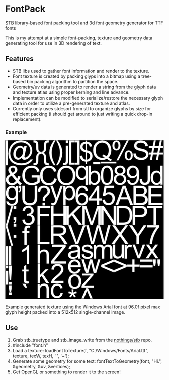# FontPack
STB library-based font packing tool and 3d font geometry generator for TTF fonts

This is my attempt at a simple font-packing, texture and geometry data generating tool for use in 3D rendering of text.

## Features
- STB libs used to gather font information and render to the texture.
- Font texture is created by packing glyps into a bitmap using a tree-based bin packing algorithm to partition the space.
- Geometry/uv data is generated to render a string from the glyph data and texture atlas using proper kerning and line advance.  
- Implementation can be modified to serialize/restore the necessary glyph data in order to utilize a pre-generated texture and atlas.
- Currently only uses std::sort from stl to organize glyphs by size for efficient packing (i should get around to just writing a quick drop-in replacement).  

### Example
![Example Image](/example.png?raw=true "Example image")

 Example generated texture using the Windows Arial font at 96.0f pixel max glyph height packed into a 512x512 single-channel image.



## Use
1. Grab stb_truetype and stb_image_write from the [nothings/stb](https://github.com/nothings/stb) repo.
2. #include "font.h"
3. Load a texture: loadFontToTexture(f, "C:/Windows/Fonts/Arial.ttf", texture, texW, texH, ' ', '~');
4. Generate some geometry for some text: fontTextToGeometry(font, "Hi.", &geometry, &uv, &vertices);
5. Get OpenGL or something to render it to the screen!



